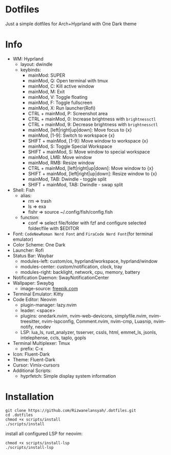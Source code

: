 # Dotfiles
Just a simple dotfiles for Arch+Hyprland with One Dark theme

# Info
- WM: Hyprland
    - layout: dwindle
    - keybinds:
        - mainMod: SUPER
        - mainMod, Q: Open terminal with tmux
        - mainMod, C: Kill active window
        - mainMod, M: Exit
        - mainMod, V: Toggle floating
        - mainMod, F: Toggle fullscreen
        - mainMod, X: Run launcher(Rofi)
        - CTRL + mainMod, P: Screenshot area
        - CTRL + mainMod, 0: Increase brightness with `brightnessctl`
        - CTRL + mainMod, 9: Decrease brightness with `brightnessctl`
        - mainMod, \[left|right|up|down\]: Move focus to {x}
        - mainMod, \[1-9\]: Switch to workspace {x}
        - SHIFT + mainMod, \[1-9\]: Move window to workspace {x}
        - mainMod, S: Toggle Special Workspace
        - SHIFT + mainMod, S: Move window to special workspace
        - mainMod, LMB: Move window
        - mainMod, RMB: Resize window
        - CTRL + mainMod, \[left|right|up|down\]: Move window to {x}
        - SHIFT + mainMod, \[left|right|up|down\]: Resize window to {x}
        - mainMod, TAB: Dwindle - toggle split
        - SHIFT + mainMod, TAB: Dwindle - swap split
- Shell: Fish
    - alias:
        - rm => trash
        - ls => exa
        - fishr => source ~/.config/fish/config.fish
    - function:
        - conf => select file/folder with fzf and configure selected folder/file with $EDITOR
- Font: `CodeNewRoman Nerd Font` and `FiraCode Nerd Font`(for terminal emulator)
- Color Scheme: One Dark
- Launcher: Rofi
- Status Bar: Waybar
    - modules-left: custom/os, hyprland/workspace, hyprland/window
    - modules-center: custom/notification, clock, tray
    - modules-right: backlight, network, cpu, memory, battery
- Notification Daemon: SwayNotificationCenter
- Wallpaper: Swaybg
    - image-source: [freepik.com](https://www.freepik.com/free-photos-vectors/abstract-wallpaper/3#uuid=ed999d21-075f-492c-bbe4-a4ad3edac321)
- Terminal Emulator: Kitty
- Code Editor: Neovim
    - plugin-manager: lazy.nvim
    - leader: \<space\>
    - plugins: onedark.nvim, nvim-web-devicons, simplyfile.nvim, nvim-treesitter, nvim-lspconfig,
    Comment.nvim, nvim-cmp, Luasnip, nvim-notify, neodev
    - LSP: lua_ls, rust_analyzer, tsserver, cssls, html, emmet_ls, jsonls,
    intelephense, ccls, taplo, gopls
- Terminal Multiplexer: Tmux
    - prefix: C-x
- Icon: Fluent-Dark
- Theme: Fluent-Dark
- Cursor: Vimix-cursors
- Additional Scripts:
    - hyprfetch: Simple display system information

# Installation
```
git clone https://github.com/Rizwanelansyah/.dotfiles.git
cd .dotfiles
chmod +x scripts/install
./scripts/install
```

install all configured LSP for neovim:
```
chmod +x scripts/install-lsp
./scripts/install-lsp
```
